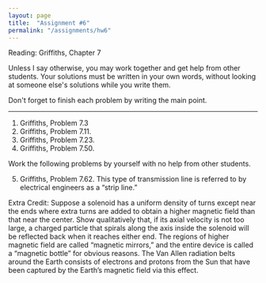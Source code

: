 ```yaml
---
layout: page
title:  "Assignment #6"
permalink: "/assignments/hw6"
---
```


Reading: 
Griffiths, Chapter 7

Unless I say otherwise, you may work together and get help from other students. Your solutions must be written in your own words, without looking at someone else's solutions while
you write them.

Don't forget to finish each problem by writing the main point.

______________________________________________________________________________

1.	Griffiths, Problem 7.3
2.	Griffiths, Problem 7.11.
3.	Griffiths, Problem 7.23.
4.	Griffiths, Problem 7.50.

Work the following problems by yourself with no help from other students.

5.	Griffiths, Problem 7.62. This type of transmission line is referred to by electrical engineers as a “strip line.”

Extra Credit:	Suppose a solenoid has a uniform density of turns except near the ends where extra turns are added to obtain a higher magnetic field than that near the center. Show qualitatively that, if its axial velocity is not too large, a charged particle that spirals along the axis inside the solenoid will be reflected back when it reaches either end. The regions of higher magnetic field are called “magnetic mirrors,” and the entire device is called a “magnetic bottle” for obvious reasons.  The Van Allen radiation belts around the Earth consists of electrons and protons from the Sun that have been captured by the Earth’s magnetic field via this effect.


